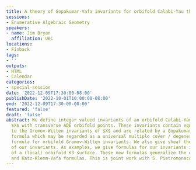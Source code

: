 ```yaml
---
title: A theory of Gopakumar-Vafa invariants for orbifold Calabi-Yau threefolds
sessions:
- Enumerative Algebraic Geometry
speakers:
- name: Jim Bryan
  affiliation: UBC
locations:
- Finback
tags:
- ''
outputs:
- HTML
- Calendar
categories:
- special-session
date: '2022-12-09T17:30:00-08:00'
publishDate: '2022-10-01T10:00:00-08:00'
end: '2022-12-09T17:30:00-08:00'
featured: 'false'
draft: 'false'
abstract: We define integer valued invariants of an orbifold Calabi-Yau threefold
  $X$ with transverse ADE orbifold points. These invariants contain equivalent information
  to the Gromov-Witten invariants of $X$ and are related by a Gopakumar-Vafa like
  formula which may be regarded as a universal multiple cover / degenerate contribution
  formula for orbifold Gromov-Witten invariants. We also give sheaf theoretic definitions
  of our invariants. As examples, we give formulas for our invariants in the case
  of a (local) orbifold K3 surface. These new formulas generalize the classical Yau-Zaslow
  and Katz-Klemm-Vafa formulas. This is joint work with S. Pietromonaco.
---
```

